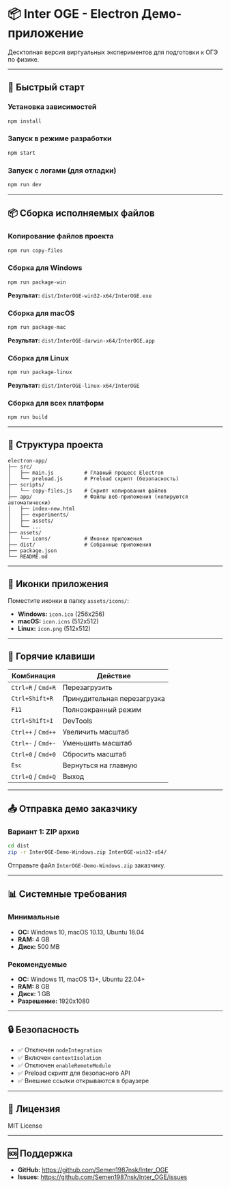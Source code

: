 # 📦 Inter OGE - Electron Демо-приложение

Десктопная версия виртуальных экспериментов для подготовки к ОГЭ по физике.

---

## 🚀 Быстрый старт

### Установка зависимостей

```bash
npm install
```

### Запуск в режиме разработки

```bash
npm start
```

### Запуск с логами (для отладки)

```bash
npm run dev
```

---

## 📦 Сборка исполняемых файлов

### Копирование файлов проекта

```bash
npm run copy-files
```

### Сборка для Windows

```bash
npm run package-win
```

**Результат:** `dist/InterOGE-win32-x64/InterOGE.exe`

### Сборка для macOS

```bash
npm run package-mac
```

**Результат:** `dist/InterOGE-darwin-x64/InterOGE.app`

### Сборка для Linux

```bash
npm run package-linux
```

**Результат:** `dist/InterOGE-linux-x64/InterOGE`

### Сборка для всех платформ

```bash
npm run build
```

---

## 📁 Структура проекта

```
electron-app/
├── src/
│   ├── main.js          # Главный процесс Electron
│   └── preload.js       # Preload скрипт (безопасность)
├── scripts/
│   └── copy-files.js    # Скрипт копирования файлов
├── app/                 # Файлы веб-приложения (копируются автоматически)
│   ├── index-new.html
│   ├── experiments/
│   ├── assets/
│   └── ...
├── assets/
│   └── icons/           # Иконки приложения
├── dist/                # Собранные приложения
├── package.json
└── README.md
```

---

## 🎨 Иконки приложения

Поместите иконки в папку `assets/icons/`:

- **Windows:** `icon.ico` (256x256)
- **macOS:** `icon.icns` (512x512)
- **Linux:** `icon.png` (512x512)

---

## 🔧 Горячие клавиши

| Комбинация | Действие |
|------------|----------|
| `Ctrl+R` / `Cmd+R` | Перезагрузить |
| `Ctrl+Shift+R` | Принудительная перезагрузка |
| `F11` | Полноэкранный режим |
| `Ctrl+Shift+I` | DevTools |
| `Ctrl++` / `Cmd++` | Увеличить масштаб |
| `Ctrl+-` / `Cmd+-` | Уменьшить масштаб |
| `Ctrl+0` / `Cmd+0` | Сбросить масштаб |
| `Esc` | Вернуться на главную |
| `Ctrl+Q` / `Cmd+Q` | Выход |

---

## 📤 Отправка демо заказчику

### Вариант 1: ZIP архив

```bash
cd dist
zip -r InterOGE-Demo-Windows.zip InterOGE-win32-x64/
```

Отправьте файл `InterOGE-Demo-Windows.zip` заказчику.

---

## 📊 Системные требования

### Минимальные

- **ОС:** Windows 10, macOS 10.13, Ubuntu 18.04
- **RAM:** 4 GB
- **Диск:** 500 MB

### Рекомендуемые

- **ОС:** Windows 11, macOS 13+, Ubuntu 22.04+
- **RAM:** 8 GB
- **Диск:** 1 GB
- **Разрешение:** 1920x1080

---

## 🔒 Безопасность

- ✅ Отключен `nodeIntegration`
- ✅ Включен `contextIsolation`
- ✅ Отключен `enableRemoteModule`
- ✅ Preload скрипт для безопасного API
- ✅ Внешние ссылки открываются в браузере

---

## 📝 Лицензия

MIT License

---

## 🆘 Поддержка

- **GitHub:** https://github.com/Semen1987nsk/Inter_OGE
- **Issues:** https://github.com/Semen1987nsk/Inter_OGE/issues
